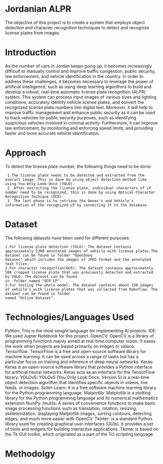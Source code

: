# Jordanian ALPR
The objective of this project is to create a system that employs object detection and character recognition techniques to detect and recognize license plates from images.

# Introduction
As the number of cars in Jordan keeps going up, it becomes increasingly difficult to manually control and improve traffic congestion, public security, law enforcement, and vehicle identification in the country. In order to address these challenges, it becomes necessary to leverage the power of artificial intelligence, such as using deep learning algorithms to build and develop a robust, real-time automatic license plate recognition (ALPR) system. This system can process input images of various sizes and lighting conditions, accurately identify vehicle license plates, and convert the recognized license plate numbers into digital text. Moreover, it will help to improve traffic management and enhance public security as it can be used to track vehicles for public security purposes, such as identifying suspicious vehicles involved in criminal activity. Furthermore, it can improve law enforcement, by monitoring and enforcing speed limits, and providing faster and more accurate vehicle identification.

# Approach
To detect the license plate number, the following things need to be done:

     1.The license plate needs to be detected and extracted from the overall image. This is done by using object detection method like using You-Only-Look-Once (YOLO).
     2. After extracting the license plate, individual characters of LP number need to be recognized, this is done by using Optical Character Recognition Techique (OCR).
     3. The last phase is to retrieve the Owner's and Vehicle's information of the recognized LP by connecting it to the database.
# Dataset
The following datasets have been used for different purposes:

    1.For license plate detection (YOLO): The dataset contains approximately 1300 annotated images of vehicle with license plates.The dataset can be found in folder "OpenSooq
    dataset" which includes the images of JPEG format and the annotated text files.
    2.For character recognition(OCR): The dataset contains approximately 508 cropped license plate that was previously detected and extracted by YOLO. The dataset can be found 
    in  folder named "OCR LP".
    3.For testing the whole model: The dataset contains about 250 images of vehicle's with license plates that was collected from Roboflow. The dataset can be found in folder
    named "Online Dataset".
    
    
# Technologies/Languages Used


Python: This is the most sought language for implementing AI projects.
IDE: We used Jupter Notebook for this project.
OpenCV: OpenCV is a library of programming functions mainly aimed at real-time computer vision. It eases the work when projects are based primarily on images or videos.
Tensorflow: TensorFlow is a free and open-source software library for machine learning. It can be used across a range of tasks but has a particular focus on training and inference of deep neural networks.
Keras: Keras is an open-source software library that provides a Python interface for artificial neural networks. Keras acts as an interface for the TensorFlow library.
YOLOv5: YOLOv5 (You Only Look Once, Version 5) is a real-time object detection algorithm that identifies specific objects in videos, live feeds, or images.
Scikit-Learn: It is a free software machine learning library for the Python programming language.
Matplotlib: Matplotlib is a plotting library for the Python programming language and its numerical mathematics extension NumPy.
Imutils: A series of convenience functions to make basic image processing functions such as translation, rotation, resizing, skeletonization, displaying Matplotlib images, sorting contours, detecting edges, and much more easier with OpenCV.
Tkinter: is a standard Python library used for creating graphical user interfaces (GUIs). It provides a set of tools and widgets for building interactive applications. Tkinter is based on the Tk GUI toolkit, which originated as a part of the Tcl scripting language.

# Methodolgy


